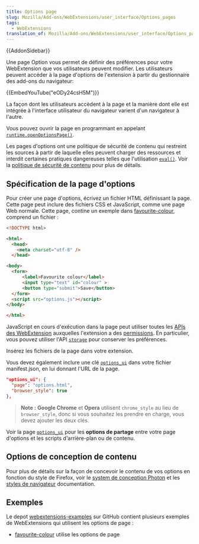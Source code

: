 ```yaml
---
title: Options page
slug: Mozilla/Add-ons/WebExtensions/user_interface/Options_pages
tags:
  - WebExtensions
translation_of: Mozilla/Add-ons/WebExtensions/user_interface/Options_pages
---
```

{{AddonSidebar}}

Une page Option vous permet de définir des préférences pour votre WebExtension que vos utilisateurs peuvent modifier. Les utilisateurs peuvent accéder à la page d'options de l'extension à partir du gestionnaire des add-ons du navigateur:

{{EmbedYouTube("eODy24csH5M")}}

La façon dont les utilisateurs accèdent à la page et la manière dont elle est intégrée à l'interface utilisateur du navigateur varient d'un navigateur à l'autre.

Vous pouvez ouvrir la page en programmant en appelant  [`runtime.openOptionsPage()`](/fr/Add-ons/WebExtensions/API/Runtime/openOptionsPage).

Les pages d'options ont une politique de sécurité de contenu qui restreint les sources à partir de laquelle elles peuvent charger des ressources et interdit certaines pratiques dangereuses telles que l'utilisation [`eval()`](/fr/docs/Web/JavaScript/Reference/Global_Objects/eval). Voir la [politique de sécurité de contenu](/fr/Add-ons/WebExtensions/Content_Security_Policy) pour plus de détails.

## Spécification de la page d'options

Pour créer une page d'options, écrivez un fichier HTML définissant la page. Cette page peut inclure des fichiers CSS et JavaScript, comme une page Web normale. Cette page, contine un exemple dans [favourite-colour](https://github.com/mdn/webextensions-examples/tree/master/favourite-colour), comprend un fichier :

```html
<!DOCTYPE html>

<html>
  <head>
    <meta charset="utf-8" />
  </head>

<body>
  <form>
      <label>Favourite colour</label>
      <input type="text" id="colour" >
      <button type="submit">Save</button>
  </form>
  <script src="options.js"></script>
</body>

</html>
```

JavaScript en cours d'exécution dans la page peut utiliser toutes les [APIs des WebExtension](/fr/Add-ons/WebExtensions/API) auxquelles l'extension a des [permissions](/fr/Add-ons/WebExtensions/manifest.json/permissions). En particulier, vous pouvez utiliser l'API [`storage`](/fr/Add-ons/WebExtensions/API/Storage) pour conserver les préférences.

Insérez les fichiers de la page dans votre extension.

Vous devez également inclure une clé [`options_ui`](/fr/Add-ons/WebExtensions/manifest.json/options_ui) dans votre fichier manifest.json, en lui donnant l'URL de la page.

```json
"options_ui": {
  "page": "options.html",
  "browser_style": true
},
```

> **Note :** **Google Chrome** et **Opera** utilisent `chrome_style` au lieu de `browser_style`, donc si vous souhaitez les prendre en charge, vous devez ajouter les deux clés.

Voir la page [`options_ui`](/fr/Add-ons/WebExtensions/manifest.json/options_ui) pour les **options de partage** entre votre page d'options et les scripts d'arrière-plan ou de contenu.

## Options de conception de contenu

Pour plus de détails sur la façon de concevoir le contenu de vos options en fonction du style de Firefox, voir le [system de conception Photon](https://design.firefox.com/photon/index.html) et les [styles de navigateur](/fr/Add-ons/WebExtensions/user_interface/Browser_styles) documentation.

## Exemples

Le depot [webextensions-examples](https://github.com/mdn/webextensions-examples) sur GitHub contient plusieurs exemples de WebExtensions qui utilisent les options de page :

- [favourite-colour](https://github.com/mdn/webextensions-examples/tree/master/favourite-colour) utilise les options de page

